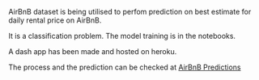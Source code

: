 
AirBnB dataset is being utilised to perfom prediction on best estimate for daily rental price on AirBnB.

It is a classification problem. The model training is in the notebooks.

A dash app has been made and hosted on heroku.

The process and the prediction can be checked at [AirBnB Predictions](http://ftairbnb34.herokuapp.com)